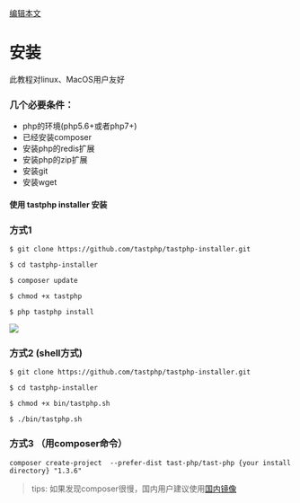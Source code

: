[编辑本文](https://github.com/tastphp/tastphp-docs/edit/master/zh/kuai-su-ru-men/an-zhuang.md)

# **安装**

此教程对linux、MacOS用户友好

### 几个必要条件：

* php的环境\(php5.6+或者php7+\)
* 已经安装composer
* 安装php的redis扩展
* 安装php的zip扩展
* 安装git
* 安装wget

#### 使用 tastphp installer 安装

### 方式1

```
$ git clone https://github.com/tastphp/tastphp-installer.git

$ cd tastphp-installer

$ composer update

$ chmod +x tastphp

$ php tastphp install
```

<img src="https://github.com/tastphp-lab/assets/blob/master/install/install-screen.gif?raw=true">


### 方式2 (shell方式)

```
$ git clone https://github.com/tastphp/tastphp-installer.git

$ cd tastphp-installer

$ chmod +x bin/tastphp.sh

$ ./bin/tastphp.sh
```

### 方式3 （用composer命令）

```
composer create-project  --prefer-dist tast-php/tast-php {your install directory} "1.3.6"
```

> tips: 如果发现composer很慢，国内用户建议使用[国内镜像](https://pkg.phpcomposer.com/)



